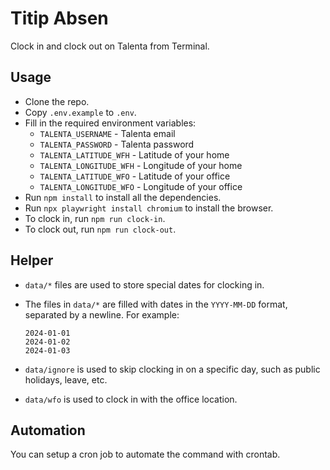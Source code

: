 # Titip Absen

Clock in and clock out on Talenta from Terminal.

## Usage

- Clone the repo.
- Copy `.env.example` to `.env`.
- Fill in the required environment variables:
  - `TALENTA_USERNAME` - Talenta email
  - `TALENTA_PASSWORD` - Talenta password
  - `TALENTA_LATITUDE_WFH` - Latitude of your home
  - `TALENTA_LONGITUDE_WFH` - Longitude of your home
  - `TALENTA_LATITUDE_WFO` - Latitude of your office
  - `TALENTA_LONGITUDE_WFO` - Longitude of your office
- Run `npm install` to install all the dependencies.
- Run `npx playwright install chromium` to install the browser.
- To clock in, run `npm run clock-in`.
- To clock out, run `npm run clock-out`.

## Helper

- `data/*` files are used to store special dates for clocking in.
- The files in `data/*` are filled with dates in the `YYYY-MM-DD` format, separated by a newline. For example:

  ```
  2024-01-01
  2024-01-02
  2024-01-03
  ```

- `data/ignore` is used to skip clocking in on a specific day, such as public holidays, leave, etc.
- `data/wfo` is used to clock in with the office location.

## Automation

You can setup a cron job to automate the command with crontab.
